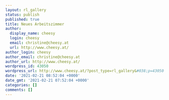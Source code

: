 ```yaml
---
layout: rl_gallery
status: publish
published: true
title: Neues Arbeitszimmer
author:
  display_name: cheesy
  login: cheesy
  email: christine@cheesy.at
  url: http://www.cheesy.at/
author_login: cheesy
author_email: christine@cheesy.at
author_url: http://www.cheesy.at/
wordpress_id: 43050
wordpress_url: http://www.cheesy.at/?post_type=rl_gallery&#038;p=43050
date: '2021-02-21 08:52:04 +0000'
date_gmt: '2021-02-21 07:52:04 +0000'
categories: []
comments: []
---
```

